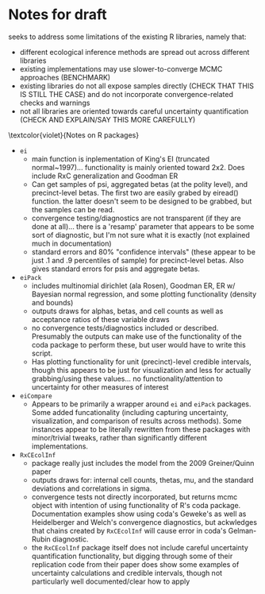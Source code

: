 # Notes for draft
seeks to address some limitations of the existing R libraries, namely that:

- different ecological inference methods are spread out across different libraries
- existing implementations may use slower-to-converge MCMC approaches (BENCHMARK)
- existing libraries do not all expose samples directly (CHECK THAT THIS IS STILL THE CASE) and do not incorporate convergence-related checks and warnings
- not all libraries are oriented towards careful uncertainty quantification (CHECK AND EXPLAIN/SAY THIS MORE CAREFULLY)

\textcolor{violet}{Notes on R packages}

  - `ei`
    - main function is inplementation of King's EI (truncated normal~1997)... functionality is mainly oriented toward 2x2.  Does include RxC generalization and Goodman ER
    - Can get samples of psi, aggregated betas (at the polity level), and precinct-level betas.  The first two are easily grabed by eiread() function.  the latter doesn't seem to be designed to be grabbed, but the samples can be read.
    - convergence testing/diagnostics are not transparent (if they are done at all)... there is a 'resamp' parameter that appears to be some sort of diagnostic, but I'm not sure what it is exactly (not explained much in documentation)
    - standard errors and 80% "confidence intervals" (these appear to be just .1 and .9 percentiles of sample) for precinct-level betas.  Also gives standard errors for psis and aggregate betas.
  - `eiPack`
    - includes multinomial dirichlet (ala Rosen), Goodman ER, ER w/ Bayesian normal regression, and some plotting functionality (density and bounds)
    - outputs draws for alphas, betas, and cell counts as well as acceptance ratios of these variable draws
    - no convergence tests/diagnostics included or described.  Presumably the outputs can make use of the functionality of the coda package to perform these, but user would have to write this script.
    - Has plotting functionality for unit (precinct)-level credible intervals, though this appears to be just for visualization and less for actually grabbing/using these values... no functionality/attention to uncertainty for other measures of interest
  - `eiCompare`
    - Appears to be primarily a wrapper around `ei` and `eiPack` packages.  Some added funcationality (including capturing uncertainty, visualization, and comparison of results across methods).  Some instances appear to be literally rewritten from these packages with minor/trivial tweaks, rather than significantly different implementations.
  - `RxCEcolInf`
    - package really just includes the model from the 2009 Greiner/Quinn paper
    - outputs draws for: internal cell counts, thetas, mu, and the standard deviations and correlations in sigma.
    - convergence tests not directly incorporated, but returns mcmc object with intention of using functionality of R's coda package.  Documentation examples show using coda's Geweke's as well as Heidelberger and Welch's convergence diagnostics, but ackwledges that chains created by `RxCEcolInf` will cause error in coda's Gelman-Rubin diagnostic.
    - the `RxCEcolInf` package itself does not include careful uncertainty quantification functionality, but digging through some of their replication code from their paper does show some examples of uncertainty calculations and credible intervals, though not particularly well documented/clear how to apply